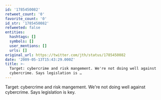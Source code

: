 ```yaml
---
id: '1785450082'
retweet_count: '0'
favorite_count: '0'
id_str: '1785450082'
retweeted: false
entities:
  hashtags: []
  symbols: []
  user_mentions: []
  urls: []
original_url: https://twitter.com/jth/status/1785450082
date: '2009-05-13T15:43:29.000Z'
title: >-
  Target: cybercrime and risk mangement. We're not doing well against
  cybercrime. Says legislation is …
---
```


Target: cybercrime and risk mangement. We're not doing well against cybercrime. Says legislation is key.